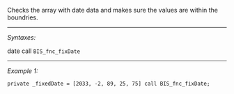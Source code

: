 Checks the array with date data and makes sure the values are within the boundries.


---
*Syntaxes:*

date call `BIS_fnc_fixDate`

---
*Example 1:*

```sqf
private _fixedDate = [2033, -2, 89, 25, 75] call BIS_fnc_fixDate;
```